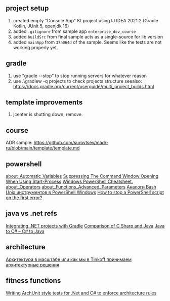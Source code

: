 ## project setup
1. created empty "Console App" Kt project using IJ IDEA 2021.2 (Gradle Kotlin, JUnit 5, openjdk 16)
2. added `.gitignore` from sample app `enterprise_dev_course`
3. added `buildSrc` from final sample acts as a single-source for lib version
4. added `mainApp` from `37a064d` of the sample. Seems like the tests are not working properly yet.

## gradle 
1. use "gradle --stop" to stop running servers for whatever reason
2. use .\gradlew -q projects to check projects structure seealso: https://docs.gradle.org/current/userguide/multi_project_builds.html

## template improvements
1. jcenter is shutting down, remove.

## course
ADR sample: https://github.com/surovtsev/madr-ru/blob/main/template/template.md

## powershell
[about_Automatic_Variables](https://docs.microsoft.com/en-us/powershell/module/microsoft.powershell.core/about/about_automatic_variables?view=powershell-7.1)
[Suppressing The Command Window Opening When Using Start-Process](https://stackoverflow.com/questions/35113917/suppressing-the-command-window-opening-when-using-start-process)
[Windows PowerShell Cheatsheet.](https://www.theochem.ru.nl/~pwormer/teachmat/PS_cheat_sheet.html)
[about_Operators](https://docs.microsoft.com/en-us/powershell/module/microsoft.powershell.core/about/about_operators?view=powershell-7.1)
[about_Functions_Advanced_Parameters](https://docs.microsoft.com/en-us/powershell/module/microsoft.powershell.core/about/about_functions_advanced_parameters?view=powershell-7.1)
[Аналоги Bash Unix инструментов в PowerShell Windows](https://tech-geek.ru/analogues-of-bash-tools-in-powershell/)
[How to stop a PowerShell script on the first error?](https://stackoverflow.com/questions/9948517/how-to-stop-a-powershell-script-on-the-first-error)

## java vs .net refs
[Integrating .NET projects with Gradle](https://schneide.blog/2018/03/20/integrating-net-projects-with-gradle/)
[Comparison of C Sharp and Java](https://en.wikipedia.org/wiki/Comparison_of_C_Sharp_and_Java)
[Java to C# – C# to Java](https://betterprogramming.pub/java-to-c-c-to-java-f766c9f659c4)

## architecture
[Архитектура в масштабе или как мы в Tinkoff принимаем архитектурные решения](https://apolomodov.medium.com/architecture-decisions-6cff1a6bac1a)


## fitness functions
[Writing ArchUnit style tests for .Net and C# to enforce architecture rules](https://www.ben-morris.com/writing-archunit-style-tests-for-net-and-c-for-self-testing-architectures/)


